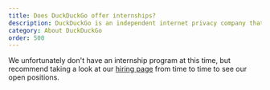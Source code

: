 ```yaml
---
title: Does DuckDuckGo offer internships?
description: DuckDuckGo is an independent internet privacy company that offers a private alternative to Google search & Chrome in one free app.
category: About DuckDuckGo
order: 500
---
```


We unfortunately don't have an internship program at this time, but recommend taking a look at our [hiring page](https://duckduckgo.com/hiring/) from time to time to see our open positions.
